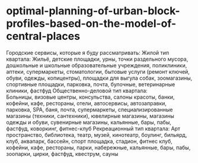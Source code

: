 # optimal-planning-of-urban-block-profiles-based-on-the-model-of-central-places
Городские сервисы, которые я буду рассматривать:
Жилой тип квартала:	
Жильё, детские площадки, урны, точки раздельного мусора, дошкольные и школьные образовательные учреждения, поликлиники, аптеки, супермаркеты, стоматологии, бытовые услуги (ремонт ключей, обуви, одежды, копицентры), площадки для выгула собак, зоомагазины, спортивные площадки, парковка, почта, булочные, ветеринарные клиники, фастфуд
Общественно-деловой тип квартала:	
Больницы, визовые центры, консульства, салоны красоты, банки, кофейни, кафе, рестораны, отели, автосервисы, автозаправки, парковка, SPA, баня, почта, супермаркеты, специализированные магазины (техники, сантехники), ювелирные магазины, магазины одежды и обуви, сувенирные магазины, кальянные, бары, пабы, фастфуд, коворкинг, фитнес-клуб
Рекреационный тип квартала:
Арт пространство, библиотека, театр, музей, кинотеатр, боулинг, бильярд, клуб, аквапарк, бассейн, спорт площадка, стадион, фитнес клуб, кофейни, кафе, рестораны, парки, набережные, кальянные, бары, пабы, зоопарки, цирки, фастфуд, квеструм, сауны
